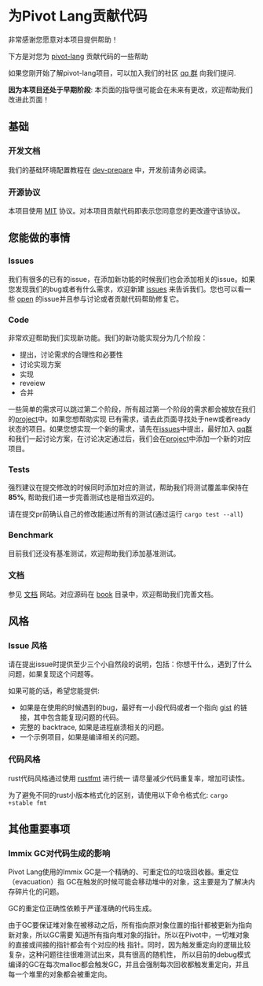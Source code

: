 # 为Pivot Lang贡献代码

非常感谢您愿意对本项目提供帮助！

下方是对您为 [pivot-lang][1] 贡献代码的一些帮助

如果您刚开始了解pivot-lang项目，可以加入我们的社区 [qq 群](https://jq.qq.com/?_wv=1027&k=I5vdShVl) 向我们提问.

**因为本项目还处于早期阶段**: 本页面的指导很可能会在未来有更改，欢迎帮助我们改进此页面！

[1]: https://github.com/Pivot-Studio/pivot-lang

## 基础

### 开发文档

我们的基础环境配置教程在 [dev-prepare][d1] 中，开发前请务必阅读。

[d1]:./dev-prepare.md

### 开源协议

本项目使用 [MIT][l1] 协议。对本项目贡献代码即表示您同意您的更改遵守该协议。

[l1]: https://opensource.org/licenses/MIT


## 您能做的事情

### Issues

我们有很多的已有的issue，在添加新功能的时候我们也会添加相关的issue。如果您发现我们的bug或者有什么需求，欢迎新建 [issues][i2] 
来告诉我们。您也可以看一些 [open][i3] 的issue并且参与讨论或者贡献代码帮助修复它。


[i2]: https://github.com/Pivot-Studio/pivot-lang/issues
[i3]: https://github.com/Pivot-Studio/pivot-lang/issues?q=is%3Aopen+is%3Aissue

### Code

非常欢迎帮助我们实现新功能。我们的新功能实现分为几个阶段：

- 提出，讨论需求的合理性和必要性
- 讨论实现方案
- 实现
- reveiew
- 合并

一些简单的需求可以跳过第二个阶段，所有超过第一个阶段的需求都会被放在我们的[project][p]中。如果您想帮助实现
已有需求，请去此页面寻找处于new或者ready状态的项目。如果您想实现一个新的需求，请先在[issues][i2]中提出，最好加入
[qq群](http://qm.qq.com/cgi-bin/qm/qr?_wv=1027&k=vjKI1nbRHAIz1UbmDOjttLurEw93mLhA&authKey=U6cUmnIxiptTskr9trZZ9vc2p291uWht8TlzPSOEPXliihLC9vAYMaRwDI0%2FolR8&noverify=0&group_code=688301255) 和我们一起讨论方案，在讨论决定通过后，我们会在[project][p]中添加一个新的对应项目。

[p]: https://github.com/orgs/Pivot-Studio/projects/7/views/1

### Tests

强烈建议在提交修改的时候同时添加对应的测试，帮助我们将测试覆盖率保持在 **85%**, 帮助我们进一步完善测试也是相当欢迎的。

请在提交pr前确认自己的修改能通过所有的测试(通过运行 `cargo test --all`)

### Benchmark

目前我们还没有基准测试，欢迎帮助我们添加基准测试。

### 文档

参见 [文档][d1] 网站。对应源码在 [book](https://github.com/Pivot-Studio/pivot-lang/tree/master/book) 目录中，欢迎帮助我们完善文档。

[d1]: https://lang.pivotstudio.cn/

## 风格

### Issue 风格

请在提出issue时提供至少三个小自然段的说明，包括：你想干什么，遇到了什么问题，如果复现这个问题等。


如果可能的话，希望您能提供:

- 如果是在使用的时候遇到的bug，最好有一小段代码或者一个指向 [gist][is1] 的链接，其中包含能复现问题的代码。
- 完整的 backtrace, 如果是进程崩溃相关的问题。
- 一个示例项目，如果是编译相关的问题。

[is1]: https://gist.github.com

### 代码风格

rust代码风格通过使用 [rustfmt][cs1] 进行统一 
请尽量减少代码重复率，增加可读性。  

为了避免不同的rust小版本格式化的区别，请使用以下命令格式化: `cargo +stable fmt`  

[cs1]: https://github.com/rust-lang-nursery/rustfmt  

## 其他重要事项

### Immix GC对代码生成的影响

Pivot Lang使用的Immix GC是一个精确的、可重定位的垃圾回收器。重定位（evacuation）指
GC在触发的时候可能会移动堆中的对象，这主要是为了解决内存碎片化的问题。

GC的重定位正确性依赖于严谨准确的代码生成。

由于GC要保证堆对象在被移动之后，所有指向原对象位置的指针都被更新为指向新对象，所以GC需要
知道所有指向堆对象的指针。所以在Pivot中，一切堆对象的直接或间接的指针都会有个对应的栈
指针。同时，因为触发重定向的逻辑比较复杂，这种问题往往很难测试出来，具有很高的随机性，
所以目前的debug模式编译的GC在每次malloc都会触发GC，并且会强制每次回收都触发重定向，并且每一个堆里的对象都会被重定向。
